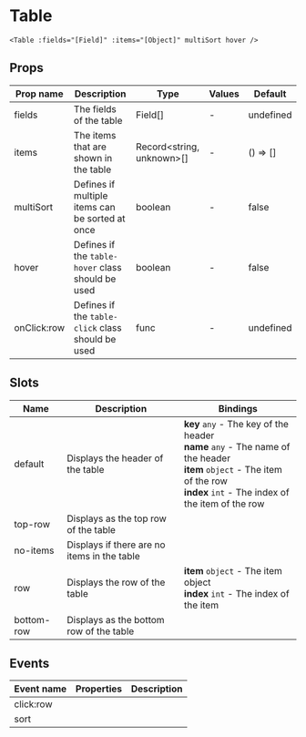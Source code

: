 # Table

```vue
<Table :fields="[Field]" :items="[Object]" multiSort hover />
```

## Props

| Prop name   | Description                                       | Type                      | Values | Default   |
| ----------- | ------------------------------------------------- | ------------------------- | ------ | --------- |
| fields      | The fields of the table                           | Field[]                   | -      | undefined |
| items       | The items that are shown in the table             | Record<string, unknown>[] | -      | () => []  |
| multiSort   | Defines if multiple items can be sorted at once   | boolean                   | -      | false     |
| hover       | Defines if the `table-hover` class should be used | boolean                   | -      | false     |
| onClick:row | Defines if the `table-click` class should be used | func                      | -      | undefined |

## Slots

| Name       | Description                                 | Bindings                                                                                                                                                                             |
| ---------- | ------------------------------------------- | ------------------------------------------------------------------------------------------------------------------------------------------------------------------------------------ |
| default    | Displays the header of the table            | **key** `any` - The key of the header<br/>**name** `any` - The name of the header<br/>**item** `object` - The item of the row<br/>**index** `int` - The index of the item of the row |
| top-row    | Displays as the top row of the table        |                                                                                                                                                                                      |
| no-items   | Displays if there are no items in the table |                                                                                                                                                                                      |
| row        | Displays the row of the table               | **item** `object` - The item object<br/>**index** `int` - The index of the item                                                                                                      |
| bottom-row | Displays as the bottom row of the table     |                                                                                                                                                                                      |

## Events

| Event name | Properties | Description |
| ---------- | ---------- | ----------- |
| click:row  |            |
| sort       |            |

